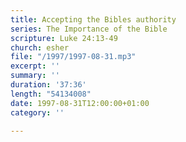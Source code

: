 ```yaml
---
title: Accepting the Bibles authority
series: The Importance of the Bible
scripture: Luke 24:13-49
church: esher
file: "/1997/1997-08-31.mp3"
excerpt: ''
summary: ''
duration: '37:36'
length: "54134008"
date: 1997-08-31T12:00:00+01:00
category: ''

---
```

